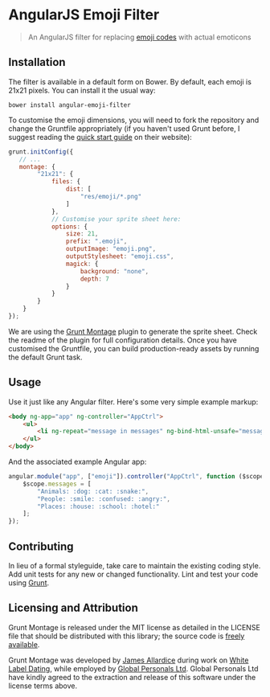 # AngularJS Emoji Filter

> An AngularJS filter for replacing [emoji codes](http://www.emoji-cheat-sheet.com) with actual emoticons

## Installation

The filter is available in a default form on Bower. By default, each emoji is 21x21 pixels. You can install it the usual way:

    bower install angular-emoji-filter

To customise the emoji dimensions, you will need to fork the repository and change the Gruntfile appropriately (if you haven't used Grunt before, I suggest reading the [quick start guide](http://gruntjs.com/getting-started) on their website):

```js
grunt.initConfig({
   // ...
   montage: {
        "21x21": {
            files: {
                dist: [
                    "res/emoji/*.png"
                ]
            },
            // Customise your sprite sheet here:
            options: {
                size: 21,
                prefix: ".emoji",
                outputImage: "emoji.png",
                outputStylesheet: "emoji.css",
                magick: {
                    background: "none",
                    depth: 7
                }
            }
        }
    }
});
```

We are using the [Grunt Montage](https://github.com/globaldev/grunt-montage) plugin to generate the sprite sheet. Check the readme of the plugin for full configuration details. Once you have customised the Gruntfile, you can build production-ready assets by running the default Grunt task.

## Usage

Use it just like any Angular filter. Here's some very simple example markup:

```html
<body ng-app="app" ng-controller="AppCtrl">
    <ul>
        <li ng-repeat="message in messages" ng-bind-html-unsafe="message | emoji"></li>
    </ul>
</body>
```

And the associated example Angular app:

```js
angular.module("app", ["emoji"]).controller("AppCtrl", function ($scope) {
    $scope.messages = [
        "Animals: :dog: :cat: :snake:",
        "People: :smile: :confused: :angry:",
        "Places: :house: :school: :hotel:"
    ];
});
```

## Contributing
In lieu of a formal styleguide, take care to maintain the existing coding style. Add unit tests for any new or changed functionality. Lint and test your code using [Grunt](http://gruntjs.com/).

## Licensing and Attribution
Grunt Montage is released under the MIT license as detailed in the LICENSE file that should be distributed with this library; the source code is [freely available](http://github.com/globaldev/angular-emoji-filter).

Grunt Montage was developed by [James Allardice](http://jamesallardice.com) during work on [White Label Dating](http://www.whitelabeldating.com/), while employed by [Global Personals Ltd](http://www.globalpersonals.co.uk).  Global Personals Ltd have kindly agreed to the extraction and release of this software under the license terms above.